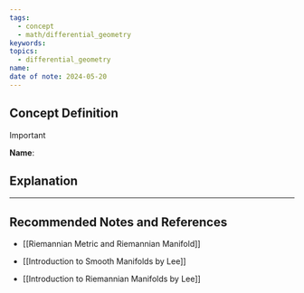 ```yaml
---
tags:
  - concept
  - math/differential_geometry
keywords: 
topics:
  - differential_geometry
name: 
date of note: 2024-05-20
---
```


## Concept Definition

>[!important]
>**Name**: 



## Explanation





-----------
##  Recommended Notes and References

- [[Riemannian Metric and Riemannian Manifold]]

- [[Introduction to Smooth Manifolds by Lee]]
- [[Introduction to Riemannian Manifolds by Lee]]